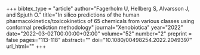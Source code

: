 +++
bibtex_type = "article"
author="Fagerholm U, Hellberg S, Alvarsson J, and Spjuth O."
title="In silico predictions of the human pharmacokinetics/toxicokinetics of 65 chemicals from various classes using conformal prediction methodology"
journal="Xenobiotica"
year="2022"
date="2022-03-02T00:00:00+02:00"
volume="52"
number="2"
preprint = false
pages="113-118"
abstract=""
doi="10.1080/00498254.2022.2049397"
url_html=""
+++
